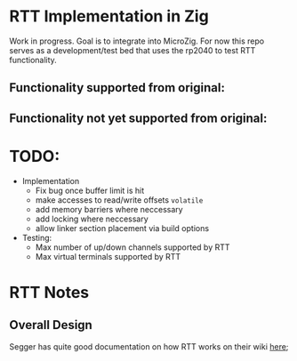 # RTT Implementation in Zig

Work in progress. Goal is to integrate into MicroZig. For now this repo serves as a development/test bed that uses the rp2040 to test RTT functionality.

Functionality supported from original:
- 

Functionality not yet supported from original:
- 

# TODO:
- Implementation
    - Fix bug once buffer limit is hit
    - make accesses to read/write offsets `volatile`
    - add memory barriers where neccessary
    - add locking where neccessary 
    - allow linker section placement via build options
- Testing:
    - Max number of up/down channels supported by RTT
    - Max virtual terminals supported by RTT

# RTT Notes

## Overall Design

Segger has quite good documentation on how RTT works on their wiki [here](https://wiki.segger.com/RTT);


